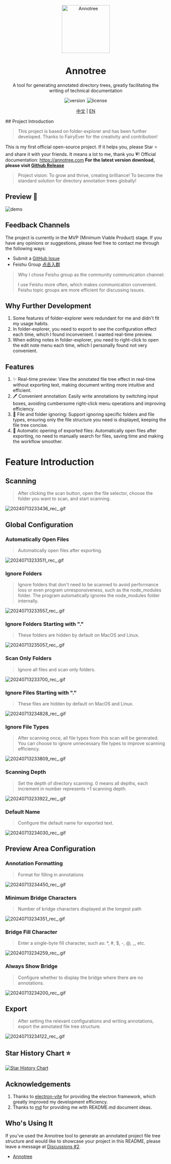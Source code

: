 <p align="center">
 <img src="/resources/icon.png" width="32" alt="Annotree" style="width: 150px; height: 150px;">
</p>
<div align="center">
<h1>
Annotree
</h1>
</div>
<p align="center">A tool for generating annotated directory trees, greatly facilitating the writing of technical documentation</p>
<p align="center">
 <img  src="https://img.shields.io/github/v/tag/itchaox/annotree?label=version&color=90d799" alt="version" style="margin-right: 2px"/>
  <img src="https://img.shields.io/static/v1?label=license&message=MIT&color=blue" alt="license" />
</p>
<p align="center">
<a href="/README.md">中文</a> |
<a href="/README-EN.md">EN</a>
</p>
## Project Introduction

> This project is based on folder-explorer and has been further developed. Thanks to FairyEver for the creativity and contribution!

This is my first official open-source project. If it helps you, please Star ⭐️ and share it with your friends. It means a lot to me, thank you 💗!
Official documentation: https://annotree.com
**For the latest version download, please visit [Github Release](https://github.com/itchaox/annotree/releases)**

> Project vision: To grow and thrive, creating brilliance! To become the standard solution for directory annotation trees globally!

## Preview 🎉

![demo](/resources/demo.gif)

## Feedback Channels

The project is currently in the MVP (Minimum Viable Product) stage. If you have any opinions or suggestions, please feel free to contact me through the following ways:

- Submit a [GitHub Issue](https://github.com/itchaox/annotree/issues)
- Feishu Group [点击入群](https://applink.feishu.cn/client/chat/chatter/add_by_link?link_token=e0aoc0d1-0df2-4cec-bb6f-97da6e754f5e)

> Why I chose Feishu group as the community communication channel:
>
> I use Feishu more often, which makes communication convenient.
> Feishu topic groups are more efficient for discussing issues.

## Why Further Development

1. Some features of folder-explorer were redundant for me and didn't fit my usage habits.
2. In folder-explorer, you need to export to see the configuration effect each time, which I found inconvenient. I wanted real-time preview.
3. When editing notes in folder-explorer, you need to right-click to open the edit note menu each time, which I personally found not very convenient.

## Features

1. ✨ Real-time preview: View the annotated file tree effect in real-time without exporting text, making document writing more intuitive and efficient.
2. 🖊 Convenient annotation: Easily write annotations by switching input boxes, avoiding cumbersome right-click menu operations and improving efficiency.
3. 🚫 File and folder ignoring: Support ignoring specific folders and file types, ensuring only the file structure you need is displayed, keeping the file tree concise.
4. 📂 Automatic opening of exported files: Automatically open files after exporting, no need to manually search for files, saving time and making the workflow smoother.

# Feature Introduction

## Scanning

> After clicking the scan button, open the file selector, choose the folder you want to scan, and start scanning.

![20240713233436_rec_.gif](https://itchao-1318613604.cos.ap-chengdu.myqcloud.com/20240713233436_rec_.gif)

## Global Configuration

### Automatically Open Files

> Automatically open files after exporting.

![20240713233511_rec_.gif](https://itchao-1318613604.cos.ap-chengdu.myqcloud.com/20240713233511_rec_.gif)

### Ignore Folders

> Ignore folders that don't need to be scanned to avoid performance loss or even program unresponsiveness, such as the node_modules folder. The program automatically ignores the node_modules folder internally.

![20240713233557_rec_.gif](https://itchao-1318613604.cos.ap-chengdu.myqcloud.com/20240713233557_rec_.gif)

### Ignore Folders Starting with "."

> These folders are hidden by default on MacOS and Linux.

![20240713235057_rec_.gif](https://itchao-1318613604.cos.ap-chengdu.myqcloud.com/20240713235057_rec_.gif)

### Scan Only Folders

> Ignore all files and scan only folders.

![20240713233700_rec_.gif](https://itchao-1318613604.cos.ap-chengdu.myqcloud.com/20240713233700_rec_.gif)

### Ignore Files Starting with "."

> These files are hidden by default on MacOS and Linux.

![20240713234828_rec_.gif](https://itchao-1318613604.cos.ap-chengdu.myqcloud.com/20240713234828_rec_.gif)

### Ignore File Types

> After scanning once, all file types from this scan will be generated. You can choose to ignore unnecessary file types to improve scanning efficiency.

![20240713233809_rec_.gif](https://itchao-1318613604.cos.ap-chengdu.myqcloud.com/20240713233809_rec_.gif)

### Scanning Depth

> Set the depth of directory scanning. 0 means all depths, each increment in number represents +1 scanning depth.

![20240713233922_rec_.gif](https://itchao-1318613604.cos.ap-chengdu.myqcloud.com/20240713233922_rec_.gif)

### Default Name

> Configure the default name for exported text.

![20240713234030_rec_.gif](https://itchao-1318613604.cos.ap-chengdu.myqcloud.com/20240713234030_rec_.gif)

## Preview Area Configuration

### Annotation Formatting

> Format for filling in annotations

![20240713234450_rec_.gif](https://itchao-1318613604.cos.ap-chengdu.myqcloud.com/20240713234450_rec_.gif)

### Minimum Bridge Characters

> Number of bridge characters displayed at the longest path

![20240713234351_rec_.gif](https://itchao-1318613604.cos.ap-chengdu.myqcloud.com/20240713234351_rec_.gif)

### Bridge Fill Character

> Enter a single-byte fill character, such as: \*, #, $, -, @, \_, etc.

![20240713234259_rec_.gif](https://itchao-1318613604.cos.ap-chengdu.myqcloud.com/20240713234259_rec_.gif)

### Always Show Bridge

> Configure whether to display the bridge where there are no annotations.

![20240713234200_rec_.gif](https://itchao-1318613604.cos.ap-chengdu.myqcloud.com/20240713234200_rec_.gif)

## Export

> After setting the relevant configurations and writing annotations, export the annotated file tree structure.

![20240713234122_rec_.gif](https://itchao-1318613604.cos.ap-chengdu.myqcloud.com/20240713234122_rec_.gif)

## Star History Chart ⭐️

[![Star History Chart](https://api.star-history.com/svg?repos=itchaox/annotree&type=Date)](https://star-history.com/#itchaox/annotree&Date)

## Acknowledgements

1. Thanks to [electron-vite](https://github.com/alex8088/electron-vite) for providing the electron framework, which greatly improved my development efficiency.
2. Thanks to [md](https://github.com/doocs/md) for providing me with README.md document ideas.

## Who's Using It

If you've used the Annotree tool to generate an annotated project file tree structure and would like to showcase your project in this README, please leave a message at [Discussions #2](https://github.com/itchaox/annotree/discussions/2).

- [Annotree](https://github.com/itchaox/annotree)
